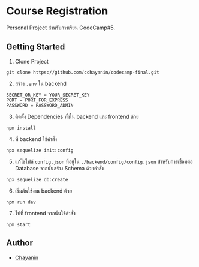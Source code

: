 # Course Registration

Personal Project สำหรับการเรียน CodeCamp#5.

## Getting Started

1. Clone Project

```
git clone https://github.com/cchayanin/codecamp-final.git
```

2. สร้าง `.env` ใน backend

```
SECRET_OR_KEY = YOUR_SECRET_KEY
PORT = PORT_FOR_EXPRESS
PASSWORD = PASSWORD_ADMIN
```

3. ติดตั้ง Dependencies ทั้งใน backend และ frontend ด้วย

```
npm install
```

4. ที่ backend ใช้คำสั่ง

```
npx sequelize init:config
```

5. แก้ไขไฟล์ `config.json` ที่อยู่ใน `./backend/config/config.json` สำหรับการเชื่อมต่อ Database จากนั้นสร้าง Schema ด้วยคำสั่ง

```
npx sequelize db:create
```

6. เริ่มต้นใช้งาน backend ด้วย

```
npm run dev
```

7. ไปที่ frontend จากนั้นใช้คำสั่ง

```
npm start
```

## Author

- [Chayanin](https://github.com/cchayanin)
